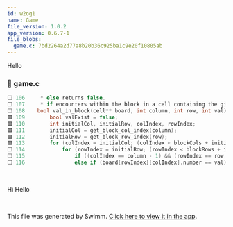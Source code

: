 ```yaml
---
id: w2og1
name: Game
file_version: 1.0.2
app_version: 0.6.7-1
file_blobs:
  game.c: 7bd2264a2d77a8b20b36c925ba1c9e20f10805ab
---
```


Hello
<!-- NOTE-swimm-snippet: the lines below link your snippet to Swimm -->
### 📄 game.c
```c
⬜ 106     * else returns false.
⬜ 107     * if encounters within the block in a cell containing the given value, it marks it with an asterisk */
⬜ 108    bool val_in_block(cell** board, int column, int row, int val){
🟩 109        bool valExist = false;
🟩 110        int initialCol, initialRow, colIndex, rowIndex;
🟩 111        initialCol = get_block_col_index(column);
🟩 112        initialRow = get_block_row_index(row);
🟩 113        for (colIndex = initialCol; (colIndex < blockCols + initialCol); colIndex++) {
⬜ 114            for (rowIndex = initialRow; (rowIndex < blockRows + initialRow); rowIndex++) {
⬜ 115                if ((colIndex == column - 1) && (rowIndex == row - 1)) { /* skips check for the cell about to change */ }
⬜ 116                else if (board[rowIndex][colIndex].number == val) {
```

<br/>

Hi Hello

<br/>

This file was generated by Swimm. [Click here to view it in the app](https://app.swimm.io/repos/Z2l0aHViJTNBJTNBYy1wcm9qZWN0JTNBJTNBcm90ZW1iMQ==/docs/w2og1).